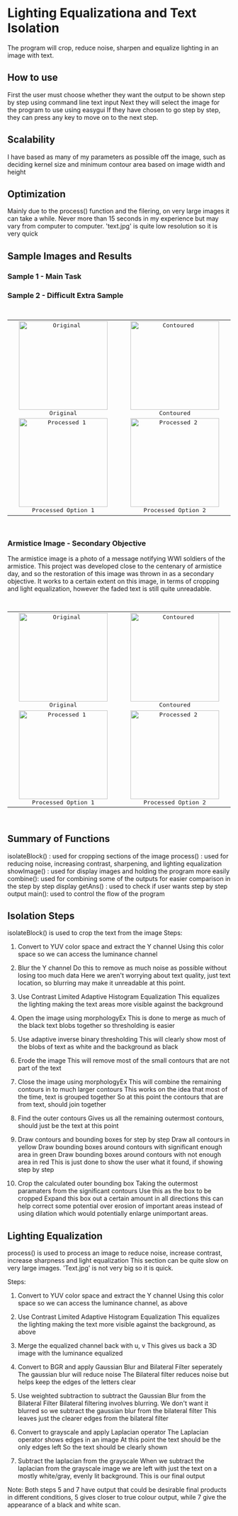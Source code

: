 # Lighting Equalizationa and Text Isolation

The program will crop, reduce noise, sharpen and equalize lighting in an image with text.

## How to use
First the user must choose whether they want the output to be shown step by step using command line text input
Next they will select the image for the program to use using easygui
If they have chosen to go step by step, they can press any key to move on to the next step.

## Scalability
I have based as many of my parameters as possible off the image, such as deciding
kernel size and minimum contour area based on image width and height

## Optimization
Mainly due to the process() function and the filering, on very large images it can take a while.
Never more than 15 seconds in my experience but may vary from computer to computer.
'text.jpg' is quite low resolution so it is very quick

## Sample Images and Results
### Sample 1 - Main Task
<script style="text-align:center;">
    <table cellspacing="0", cellpadding="0", border="0" style="text-align:center;">
        <tr>
            <td style="width:300px; text-align:center;">
                <img src="https://i.imgur.com/blI49aZ.jpg" alt="Original" width="200"/><br>Original
            </td>

            <td style="width:300px; text-align:center;">
                <img src="https://i.imgur.com/qxKnaTC.jpg" alt="Contoured" width="200"/><br>Contoured
            </td>
        </tr>

        <tr>
            <td style="width:300px; text-align:center;">
                <img src="https://i.imgur.com/IXaA8jn.jpg" alt="Processed 1" width="200"/><br>Processed Option 1
            </td>

            <td style="width:300px; text-align:center;">
                <img src="https://i.imgur.com/YTnhluH.jpg" alt="Processed 2" width="200"/><br>Processed Option 2
            </td>
        </tr>
    </table>
</script>

### Sample 2 - Difficult Extra Sample
<pre style="text-align:center;">
    <table cellspacing="0", cellpadding="0", border="0" style="text-align:center;">
        <tr>
            <td style="width:300px; text-align:center;">
                <img src="https://i.imgur.com/cNADitA.jpg" alt="Original" width="200"/><br>Original
            </td>

            <td style="width:300px; text-align:center;">
                <img src="https://i.imgur.com/434t9Ch.jpg" alt="Contoured" width="200"/><br>Contoured
            </td>
        </tr>

        <tr>
            <td style="width:300px; text-align:center;">
                <img src="https://i.imgur.com/yPojSku.jpg" alt="Processed 1" width="200"/><br>Processed Option 1
            </td>

            <td style="width:300px; text-align:center;">
                <img src="https://i.imgur.com/sg5fZVz.jpg" alt="Processed 2" width="200"/><br>Processed Option 2
            </td>
        </tr>
    </table>
</pre>

### Armistice Image - Secondary Objective
The armistice image is a photo of a message notifying WWI soldiers of the armistice. This project was developed close to the centenary of armistice day, and so the restoration of this image was thrown in as a secondary objective.
It works to a certain extent on this image, in terms of cropping and light equalization, however the faded text is still quite unreadable.

<pre style="text-align:center;">
    <table cellspacing="0", cellpadding="0", border="0" style="text-align:center;">
        <tr>
            <td style="width:300px; text-align:center;">
                <img src="https://i.imgur.com/RvmcHpF.jpg" alt="Original" width="200"/><br>Original
            </td>

            <td style="width:300px; text-align:center;">
                <img src="https://i.imgur.com/AlsY1gp.jpg" alt="Contoured" width="200"/><br>Contoured
            </td>
        </tr>

        <tr>
            <td style="width:300px; text-align:center;">
                <img src="https://i.imgur.com/wikl8pB.jpg" alt="Processed 1" width="200"/><br>Processed Option 1
            </td>

            <td style="width:300px; text-align:center;">
                <img src="https://i.imgur.com/uYg7VLK.jpg" alt="Processed 2" width="200"/><br>Processed Option 2
            </td>
        </tr>
    </table>
</pre>

## Summary of Functions
isolateBlock() : used for cropping sections of the image
process() : used for reducing noise, increasing contrast, sharpening, and lighting equalization
showImage() : used for display images and holding the program more easily
combine(): used for combining some of the outputs for easier comparison in the step by step display
getAns() : used to check if user wants step by step output
main(): used to control the flow of the program


## Isolation Steps

isolateBlock() is used to crop the text from the image
Steps:

1. Convert to YUV color space and extract the Y channel
		Using this color space so we can access the luminance channel

2. Blur the Y channel
		Do this to remove as much noise as possible without losing too much data
		Here we aren't worrying about text quality, just text location, so blurring 
		may make it unreadable at this point.

3. Use Contrast Limited Adaptive Histogram Equalization
		This equalizes the lighting making the text areas more visible against the background

4. Open the image using morphologyEx
		This is done to merge as much of the black text blobs together so thresholding is easier

5. Use adaptive inverse binary thresholding
		This will clearly show most of the blobs of text as white and the background as black

6. Erode the image
		This will remove most of the small contours that are not part of the text

7. Close the image using morphologyEx
		This will combine the remaining contours in to much larger contours
		This works on the idea that most of the time, text is grouped together
		So at this point the contours that are from text, should join together

8. Find the outer contours
		Gives us all the remaining outermost contours, should just be the text at this point

9. Draw contours and bounding boxes for step by step
		Draw all contours in yellow
		Draw bounding boxes around contours with significant enough area in green
		Draw bounding boxes around contours with not enough area in red
		This is just done to show the user what it found, if showing step by step

10. Crop the calculated outer bounding box
		Taking the outermost paramaters from the significant contours
		Use this as the box to be cropped
		Expand this box out a certain amount in all directions
		this can help correct some potential over erosion of important areas
		instead of using dilation which would potentially enlarge unimportant areas.



## Lighting Equalization

process() is used to process an image to reduce noise, increase contrast, increase sharpness and light equalization
This section can be quite slow on very large images. 'Text.jpg' is not very big so it is quick.

Steps:
1. Convert to YUV color space and extract the Y channel
		Using this color space so we can access the luminance channel, as above

2. Use Contrast Limited Adaptive Histogram Equalization
		This equalizes the lighting making the text more visible against the background, as above

3. Merge the equalized channel back with u, v
		This gives us back a 3D image with the luminance equalized

4. Convert to BGR and apply Gaussian Blur and Bilateral Filter seperately
		The gaussian blur will reduce noise
		The Bilateral filter reduces noise but helps keep the edges of the letters clear

5. Use weighted subtraction to subtract the Gaussian Blur from the Bilateral Filter
		Bilateral filtering involves blurring.
		We don't want it blurred so we subtract the gaussian blur from the bilateral filter
		This leaves just the clearer edges from the bilateral filter

6. Convert to grayscale and apply Laplacian operator
		The Laplacian operator shows edges in an image
		At this point the text should be the only edges left
		So the text should be clearly shown 

7. Subtract the laplacian from the grayscale
		When we subtract the laplacian from the grayscale image we are left with
		just the text on a mostly white/gray, evenly lit background.
		This is our final output

Note: Both steps 5 and 7 have output that could be desirable final products in different conditions, 5 gives closer to true colour output, while 7 give the appearance of a black and white scan.
